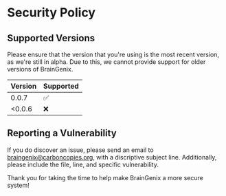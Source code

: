 # Security Policy

## Supported Versions

Please ensure that the version that you're using is the most recent version, as we're still in alpha. Due to this, we cannot provide support for older versions of BrainGenix.

| Version | Supported          |
| ------- | ------------------ |
| 0.0.7   | :white_check_mark: |
| <0.0.6  | :x:                |

## Reporting a Vulnerability

If you do discover an issue, please send an email to braingenix@carboncopies.org, with a discriptive subject line. Additionally, please include the file, line, and specific vulnerability.

Thank you for taking the time to help make BrainGenix a more secure system!
